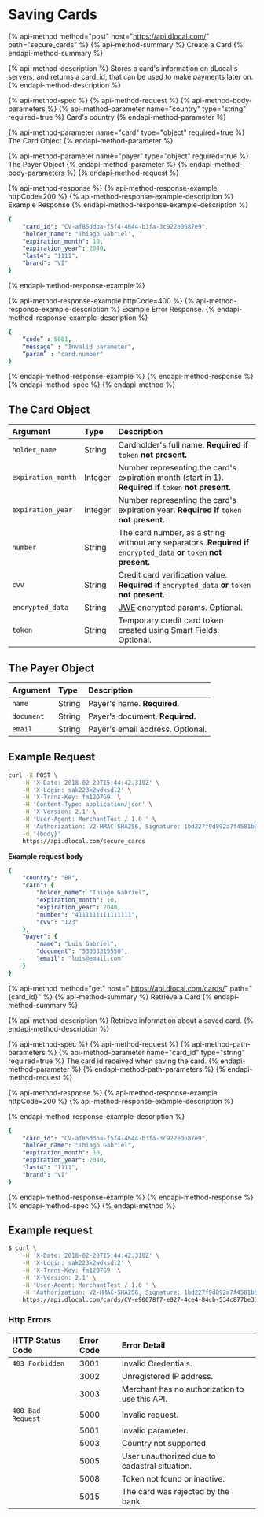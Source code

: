 # Saving Cards

{% api-method method="post" host="https://api.dlocal.com/" path="secure\_cards" %}
{% api-method-summary %}
Create a Card
{% endapi-method-summary %}

{% api-method-description %}
Stores a card's information on dLocal's servers, and returns a card\_id, that can be used to make payments later on.
{% endapi-method-description %}

{% api-method-spec %}
{% api-method-request %}
{% api-method-body-parameters %}
{% api-method-parameter name="country" type="string" required=true %}
Card's country
{% endapi-method-parameter %}

{% api-method-parameter name="card" type="object" required=true %}
The Card Object
{% endapi-method-parameter %}

{% api-method-parameter name="payer" type="object" required=true %}
The Payer Object
{% endapi-method-parameter %}
{% endapi-method-body-parameters %}
{% endapi-method-request %}

{% api-method-response %}
{% api-method-response-example httpCode=200 %}
{% api-method-response-example-description %}
Example Response
{% endapi-method-response-example-description %}

```yaml
{
    "card_id": "CV-af85ddba-f5f4-4644-b3fa-3c922e0687e9",
    "holder_name": "Thiago Gabriel",
    "expiration_month": 10,
    "expiration_year": 2040,
    "last4": "1111",
    "brand": "VI"
}
```
{% endapi-method-response-example %}

{% api-method-response-example httpCode=400 %}
{% api-method-response-example-description %}
Example Error Response.
{% endapi-method-response-example-description %}

```yaml
{
    “code” : 5001,
    “message” : "Invalid parameter",
    “param” : "card.number"
}
```
{% endapi-method-response-example %}
{% endapi-method-response %}
{% endapi-method-spec %}
{% endapi-method %}

## The Card Object

| **Argument** | **Type** | **Description** |
| :--- | :--- | :--- |
| `holder_name` | String | Cardholder's full name. **Required if** `token` **not present.** |
| `expiration_month` | Integer | Number representing the card's expiration month \(start in 1\). **Required if** `token` **not present.** |
| `expiration_year` | Integer | Number representing the card's expiration year. **Required if** `token` **not present.** |
| `number` | String | The card number, as a string without any separators. **Required if** `encrypted_data` **or** `token` **not present.** |
| `cvv` | String | Credit card verification value. **Required if** `encrypted_data` **or** `token` **not present.** |
| `encrypted_data` | String | [JWE](https://tools.ietf.org/html/rfc7516) encrypted params. Optional. |
| `token` | String | Temporary credit card token created using Smart Fields. Optional. |

## The Payer Object

| **Argument** | **Type** | **Description** |
| :--- | :--- | :--- |
| `name` | String | Payer's name. **Required.** |
| `document` | String | Payer's document. **Required.** |
| `email` | String | Payer's email address. Optional. |

## Example Request

```bash
curl -X POST \
    -H 'X-Date: 2018-02-20T15:44:42.310Z' \
    -H 'X-Login: sak223k2wdksdl2' \
    -H 'X-Trans-Key: fm12O7G9' \
    -H 'Content-Type: application/json' \
    -H 'X-Version: 2.1' \
    -H 'User-Agent: MerchantTest / 1.0 ' \
    -H 'Authorization: V2-HMAC-SHA256, Signature: 1bd227f9d892a7f4581b998c21e353b1686a6bdad5940e7bb6aa596c96e0a6ec' \
    -d '{body}'
    https://api.dlocal.com/secure_cards
```

**Example request body**

```yaml
{
    "country": "BR",
    "card": {
        "holder_name": "Thiago Gabriel",
        "expiration_month": 10,
        "expiration_year": 2040,
        "number": "4111111111111111",
        "cvv": "123"
    },
    "payer": {
        "name": "Luis Gabriel",
        "document": "53033315550",
        "email": "luis@email.com"
    }
}
```

{% api-method method="get" host=" https://api.dlocal.com/cards/" path="{card\_id}" %}
{% api-method-summary %}
Retrieve a Card
{% endapi-method-summary %}

{% api-method-description %}
Retrieve information about a saved card.
{% endapi-method-description %}

{% api-method-spec %}
{% api-method-request %}
{% api-method-path-parameters %}
{% api-method-parameter name="card\_id" type="string" required=true %}
The card id received when saving the card.
{% endapi-method-parameter %}
{% endapi-method-path-parameters %}
{% endapi-method-request %}

{% api-method-response %}
{% api-method-response-example httpCode=200 %}
{% api-method-response-example-description %}

{% endapi-method-response-example-description %}

```yaml
{
    "card_id": "CV-af85ddba-f5f4-4644-b3fa-3c922e0687e9",
    "holder_name": "Thiago Gabriel",
    "expiration_month": 10,
    "expiration_year": 2040,
    "last4": "1111",
    "brand": "VI"
}
```
{% endapi-method-response-example %}
{% endapi-method-response %}
{% endapi-method-spec %}
{% endapi-method %}

## Example request

```bash
$ curl \
    -H 'X-Date: 2018-02-20T15:44:42.310Z' \
    -H 'X-Login: sak223k2wdksdl2' \
    -H 'X-Trans-Key: fm12O7G9' \
    -H 'X-Version: 2.1' \
    -H 'User-Agent: MerchantTest / 1.0 ' \
    -H 'Authorization: V2-HMAC-SHA256, Signature: 1bd227f9d892a7f4581b998c21e353b1686a6bdad5940e7bb6aa596c96e0a6ec' \
    https://api.dlocal.com/cards/CV-e90078f7-e027-4ce4-84cb-534c877be33c
```

### Http Errors <a id="http-errors"></a>

| **HTTP Status Code** | **Error Code** | **Error Detail** |
| :--- | :--- | :--- |
| `403 Forbidden` | 3001 | Invalid Credentials. |
| ​ | 3002 | Unregistered IP address. |
| ​ | 3003 | Merchant has no authorization to use this API. |
| `400 Bad Request` | 5000 | Invalid request. |
| ​ | 5001 | Invalid parameter. |
| ​ | 5003 | Country not supported. |
| ​ | 5005 | User unauthorized due to cadastral situation. |
| ​ | 5008 | Token not found or inactive. |
|  | 5015 | The card was rejected by the bank. |



